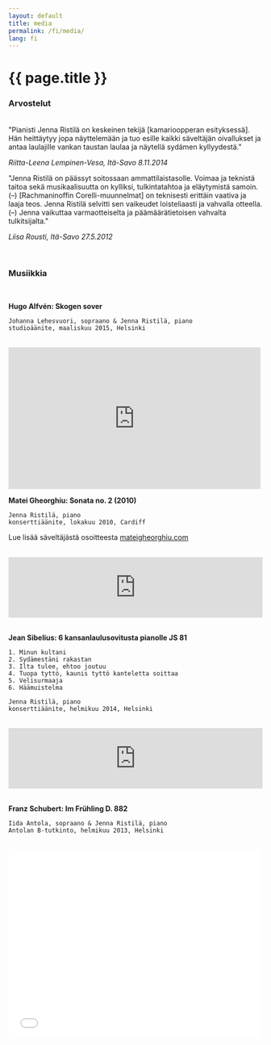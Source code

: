 ```yaml
---
layout: default
title: media
permalink: /fi/media/
lang: fi
---
```


<h1>{{ page.title }}</h1>


### Arvostelut
<br/>
"Pianisti Jenna Ristilä on keskeinen tekijä [kamarioopperan esityksessä]. Hän heittäytyy jopa näyttelemään ja tuo esille kaikki säveltäjän oivallukset ja antaa laulajille vankan taustan laulaa ja näytellä sydämen kyllyydestä."

_Riitta-Leena Lempinen-Vesa, Itä-Savo 8.11.2014_


"Jenna Ristilä on päässyt soitossaan ammattilaistasolle. Voimaa ja teknistä taitoa sekä musikaalisuutta on
kylliksi, tulkintatahtoa ja eläytymistä samoin. (–) [Rachmaninoffin Corelli-muunnelmat] on teknisesti erittäin
vaativa ja laaja teos. Jenna Ristilä selvitti sen vaikeudet loisteliaasti ja vahvalla otteella. (–) Jenna vaikuttaa
varmaotteiselta ja päämäärätietoisen vahvalta tulkitsijalta."

_Liisa Rousti, Itä-Savo 27.5.2012_

<br/>

### Musiikkia

<br/>

__Hugo Alfvén: Skogen sover__

	Johanna Lehesvuori, sopraano & Jenna Ristilä, piano
	studioäänite, maaliskuu 2015, Helsinki

<br/>

<iframe src="https://player.vimeo.com/video/128004094" width="500" height="281" frameborder="0" webkitallowfullscreen mozallowfullscreen allowfullscreen></iframe>

<br/>

__Matei Gheorghiu: Sonata no. 2 (2010)__  

	Jenna Ristilä, piano  
	konserttiäänite, lokakuu 2010, Cardiff

Lue lisää säveltäjästä osoitteesta [mateigheorghiu.com](http://www.mateigheorghiu.com/)

<br/>

<div>
<iframe width="100%" height="120" scrolling="no" frameborder="no" src="https://w.soundcloud.com/player/?url=https%3A//api.soundcloud.com/tracks/39855115&amp;auto_play=false&amp;hide_related=true&amp;show_comments=false&amp;show_user=false&amp;show_reposts=false&amp;visual=false&amp;sharing=false&amp;buying=false&amp;color=2F5966&amp;theme_color=009966&amp;show_playcount=false&amp;show_artwork=false"></iframe>
</div>
<br/>

__Jean Sibelius: 6 kansanlaulusovitusta pianolle JS 81__

	1. Minun kultani 
	2. Sydämestäni rakastan 
	3. Ilta tulee, ehtoo joutuu 
	4. Tuopa tyttö, kaunis tyttö kanteletta soittaa 
	5. Velisurmaaja 
	6. Häämuistelma

	Jenna Ristilä, piano  
	konserttiäänite, helmikuu 2014, Helsinki

<br/>

<div>
<iframe width="100%" height="120" scrolling="no" frameborder="no" src="https://w.soundcloud.com/player/?url=https%3A//api.soundcloud.com/tracks/166484751%3Fsecret_token%3Ds-7le8O&amp;;auto_play=false&amp;hide_related=true&amp;show_comments=false&amp;show_user=false&amp;show_reposts=false&amp;visual=false&amp;sharing=false&amp;buying=false&amp;color=2F5966&amp;theme_color=009966&amp;show_playcount=false&amp;show_artwork=false"></iframe>
</div>

<br/>

__Franz Schubert: Im Frühling D. 882__  

	Iida Antola, sopraano & Jenna Ristilä, piano  
	Antolan B-tutkinto, helmikuu 2013, Helsinki

<br/>

<iframe src="//player.vimeo.com/video/105480562?byline=0&amp;portrait=0" width="500" height="375" frameborder="0" webkitallowfullscreen mozallowfullscreen allowfullscreen></iframe>

<br/>
